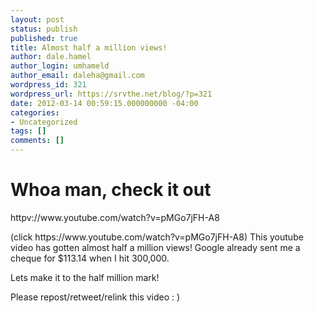 ```yaml
---
layout: post
status: publish
published: true
title: Almost half a million views!
author: dale.hamel
author_login: umhameld
author_email: daleha@gmail.com
wordpress_id: 321
wordpress_url: https://srvthe.net/blog/?p=321
date: 2012-03-14 00:59:15.000000000 -04:00
categories:
- Uncategorized
tags: []
comments: []
---
```

<h1>Whoa man, check it out</h1>

<p>httpv://www.youtube.com/watch?v=pMGo7jFH-A8</p>

<p>(click https://www.youtube.com/watch?v=pMGo7jFH-A8)
This youtube video has gotten almost half a million views! Google already sent me a cheque for $113.14 when I hit 300,000.</p>

<p>Lets make it to the half million mark!</p>

<p>Please repost/retweet/relink this video : )</p>
